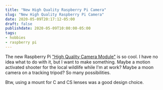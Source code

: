 ```yaml
---
title: "New High Quality Raspberry Pi Camera"
slug: "New High Quality Raspberry Pi Camera"
date: 2020-05-09T20:17:12-05:00
draft: false
publishdate: 2020-05-09T10:00:00-05:00
tags:
- hobbies
- raspberry pi
---
```


The new Raspberry Pi ["High Quality Camera Module"][1] is so cool. I have no idea what to do with it, but I want to make something. Maybe a motion activated shooter for the local wildlife while I'm at work? Maybe a moon camera on a tracking tripod? So many possibilities.

Btw, using a mount for C and CS lenses was a good design choice.

[1]: https://www.raspberrypi.org/blog/new-product-raspberry-pi-high-quality-camera-on-sale-now-at-50/
